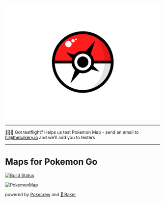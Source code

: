 ![Pkmnmps logo](.github/logo.png)

***
🎈🎈🎈 Got testflight? Helps us test Pokemon Map - send an email to hi@thebakery.io and we'll add you to testers
***

# Maps for Pokemon Go

[![Build Status](https://travis-ci.org/thebakeryio/pokemon-map.svg)](https://travis-ci.org/thebakeryio/pokemon-map)

![PokemonMap](https://dl.dropboxusercontent.com/u/9224326/pkmnmaps.png)

powered by [Pokecrew](https://www.pokecrew.com/) and [🍰 Baker](https://github.com/thebakeryio/baker)
